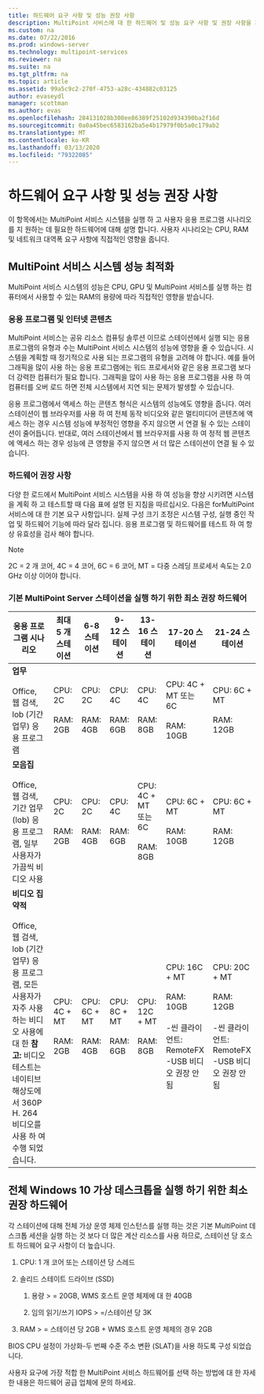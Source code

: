 ```yaml
---
title: 하드웨어 요구 사항 및 성능 권장 사항
description: MultiPoint 서비스에 대 한 하드웨어 및 성능 요구 사항 및 권장 사항을 제공 합니다.
ms.custom: na
ms.date: 07/22/2016
ms.prod: windows-server
ms.technology: multipoint-services
ms.reviewer: na
ms.suite: na
ms.tgt_pltfrm: na
ms.topic: article
ms.assetid: 99a5c9c2-270f-4753-a28c-434882c03125
author: evaseydl
manager: scottman
ms.author: evas
ms.openlocfilehash: 284131028b308ee86389f25102d934390ba2f16d
ms.sourcegitcommit: 0a0a45bec6583162ba5e4b17979f0b5a0c179ab2
ms.translationtype: MT
ms.contentlocale: ko-KR
ms.lasthandoff: 03/13/2020
ms.locfileid: "79322085"
---
```

# <a name="hardware-requirements-and-performance-recommendations"></a>하드웨어 요구 사항 및 성능 권장 사항
이 항목에서는 MultiPoint 서비스 시스템을 실행 하 고 사용자 응용 프로그램 시나리오를 지 원하는 데 필요한 하드웨어에 대해 설명 합니다. 사용자 시나리오는 CPU, RAM 및 네트워크 대역폭 요구 사항에 직접적인 영향을 줍니다.  

## <a name="optimize-multipoint-services-system-performance"></a>MultiPoint 서비스 시스템 성능 최적화  
MultiPoint 서비스 시스템의 성능은 CPU, GPU 및 MultiPoint 서비스를 실행 하는 컴퓨터에서 사용할 수 있는 RAM의 용량에 따라 직접적인 영향을 받습니다.  
  
### <a name="applications-and-internet-content"></a>응용 프로그램 및 인터넷 콘텐츠  
MultiPoint 서비스는 공유 리소스 컴퓨팅 솔루션 이므로 스테이션에서 실행 되는 응용 프로그램의 유형과 수는 MultiPoint 서비스 시스템의 성능에 영향을 줄 수 있습니다. 시스템을 계획할 때 정기적으로 사용 되는 프로그램의 유형을 고려해 야 합니다. 예를 들어 그래픽을 많이 사용 하는 응용 프로그램에는 워드 프로세서와 같은 응용 프로그램 보다 더 강력한 컴퓨터가 필요 합니다. 그래픽을 많이 사용 하는 응용 프로그램을 사용 하 여 컴퓨터를 오버 로드 하면 전체 시스템에서 지연 되는 문제가 발생할 수 있습니다.  
  
응용 프로그램에서 액세스 하는 콘텐츠 형식은 시스템의 성능에도 영향을 줍니다. 여러 스테이션이 웹 브라우저를 사용 하 여 전체 동작 비디오와 같은 멀티미디어 콘텐츠에 액세스 하는 경우 시스템 성능에 부정적인 영향을 주지 않으면 서 연결 될 수 있는 스테이션이 줄어듭니다. 반대로, 여러 스테이션에서 웹 브라우저를 사용 하 여 정적 웹 콘텐츠에 액세스 하는 경우 성능에 큰 영향을 주지 않으면 서 더 많은 스테이션이 연결 될 수 있습니다.  
  
### <a name="hardware-recommendations"></a>하드웨어 권장 사항  
다양 한 로드에서 MultiPoint 서비스 시스템을 사용 하 여 성능을 향상 시키려면 시스템을 계획 하 고 테스트할 때 다음 표에 설명 된 지침을 따르십시오. 다음은 forMultiPoint 서비스에 대 한 기본 요구 사항입니다. 실제 구성 크기 조정은 시스템 구성, 실행 중인 작업 및 하드웨어 기능에 따라 달라 집니다. 응용 프로그램 및 하드웨어를 테스트 하 여 항상 유효성을 검사 해야 합니다.  
  
> [!NOTE]  
> 2C = 2 개 코어, 4C = 4 코어, 6C = 6 코어, MT = 다중 스레딩 프로세서 속도는 2.0 GHz 이상 이어야 합니다.  
  
### <a name="minimum-recommended-hardware-for-running-default-multipoint-server-stations"></a>기본 MultiPoint Server 스테이션을 실행 하기 위한 최소 권장 하드웨어  
  
|응용 프로그램 시나리오|최대 5 개 스테이션|6-8 스테이션|9-12 스테이션|13-16 스테이션|17-20 스테이션|21-24 스테이션|  
|------------------------|----------------------|-------------------|------------------|-------------------|-------------------|-----------------|  
|**업무**<br /><br />Office, 웹 검색, lob (기간 업무) 응용 프로그램|CPU: 2C<br /><br />RAM: 2GB|CPU: 2C<br /><br />RAM: 4GB|CPU: 4C<br /><br />RAM: 6GB|CPU: 4C<br /><br />RAM: 8GB|CPU: 4C + MT 또는 6C<br /><br />RAM: 10GB| CPU: 6C + MT<br /><br />RAM: 12GB|
|**모음집**<br /><br />Office, 웹 검색, 기간 업무 (lob) 응용 프로그램, 일부 사용자가 가끔씩 비디오 사용|CPU: 2C<br /><br />RAM: 2GB|CPU: 2C<br /><br />RAM: 4GB|CPU: 4C<br /><br />RAM: 6GB|CPU: 4C + MT 또는 6C<br /><br />RAM: 8GB|CPU: 6C + MT<br /><br />RAM: 10GB| CPU: 6C + MT<br /><br />RAM: 12GB| 
|**비디오 집약적**<br /><br />Office, 웹 검색, lob (기간 업무) 응용 프로그램, 모든 사용자가 자주 사용 하는 비디오 사용에 대 한 **참고:** 비디오 테스트는 네이티브 해상도에서 360P H. 264 비디오를 사용 하 여 수행 되었습니다.|CPU: 4C + MT<br /><br />RAM: 2GB|CPU: 6C + MT<br /><br />RAM: 4GB|CPU: 8C + MT<br /><br />RAM: 6GB|CPU: 12C + MT<br /><br />RAM: 8GB|CPU: 16C + MT<br /><br />RAM: 10GB<br /><br />-씬 클라이언트: RemoteFX<br />-USB 비디오 권장 안 됨| CPU: 20C + MT<br /><br />RAM: 12GB<br /><br />-씬 클라이언트: RemoteFX<br />-USB 비디오 권장 안 됨|   
  
## <a name="minimum-recommended-hardware-for-running-full-windows-10-virtual-desktops"></a>전체 Windows 10 가상 데스크톱을 실행 하기 위한 최소 권장 하드웨어  
각 스테이션에 대해 전체 가상 운영 체제 인스턴스를 실행 하는 것은 기본 MultiPoint 데스크톱 세션을 실행 하는 것 보다 더 많은 계산 리소스를 사용 하므로, 스테이션 당 호스트 하드웨어 요구 사항이 더 높습니다.  
  
1.  CPU: 1 개 코어 또는 스테이션 당 스레드  
  
2.  솔리드 스테이트 드라이브 (SSD)  
  
    1.  용량 > = 20GB, WMS 호스트 운영 체제에 대 한 40GB  
  
    2.  임의 읽기/쓰기 IOPS > =/스테이션 당 3K  
  
3.  RAM > = 스테이션 당 2GB + WMS 호스트 운영 체제의 경우 2GB  
  
BIOS CPU 설정이 가상화-두 번째 수준 주소 변환 (SLAT)을 사용 하도록 구성 되었습니다.  
  
사용자 요구에 가장 적합 한 MultiPoint 서비스 하드웨어를 선택 하는 방법에 대 한 자세한 내용은 하드웨어 공급 업체에 문의 하세요.  